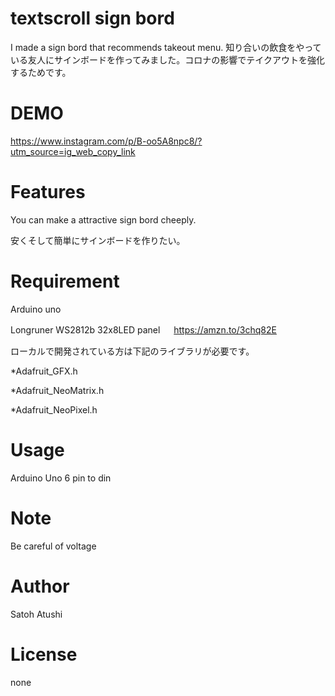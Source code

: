 # textscroll sign bord

I made a sign bord that recommends takeout menu.
知り合いの飲食をやっている友人にサインボードを作ってみました。コロナの影響でテイクアウトを強化するためです。

# DEMO

https://www.instagram.com/p/B-oo5A8npc8/?utm_source=ig_web_copy_link

# Features

You can make a attractive sign bord cheeply.


安くそして簡単にサインボードを作りたい。
# Requirement
Arduino uno

Longruner WS2812b 32x8LED panel
　
https://amzn.to/3chq82E

ローカルで開発されている方は下記のライブラリが必要です。

*Adafruit_GFX.h

*Adafruit_NeoMatrix.h

*Adafruit_NeoPixel.h


# Usage

Arduino Uno 6 pin to din


# Note

Be careful of voltage

# Author

Satoh Atushi

# License
none
